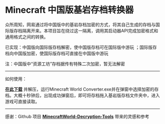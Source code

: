 # Minecraft 中国版基岩存档转换器

众所周知，网易通过将中国版中的基岩存档加密的方式，将其自己生成的存档与国际版存档隔离开来。本项目旨在绕过这一隔离，调用其启动器API完成加密格式和通用格式之间的转换。

已实现：中国版向国际版存档解密，使中国版存档可在国际版中游玩 ；国际版存档向中国版加密，使国际版存档可直接在中国版中游玩

注：中国版中“资源工坊”存档据传有特殊二次加密，暂无法解密

---

如何使用：

**[在此下载](https://github.com/Carbonateds/MCWorld-Converter/releases/tag/1.0.0)** 并解压，运行Minecraft World Converter.exe并在弹窗中选择加密的存档。大概十秒钟后，出现成功弹窗后，即可将存档拖入基岩版存档文件夹中，进入游戏可直接读取。

---

感谢：Github 项目 **[MinecraftWorld-Decryption-Tools](https://github.com/Redamancy520/MinecraftWorld-Decryption-Tools)** 带来的灵感和参考
